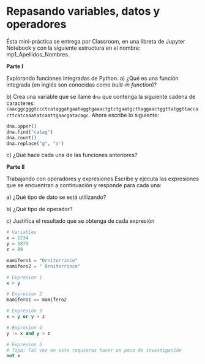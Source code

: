 # Repasando variables, datos y operadores

Ésta mini-práctica se entrega por Classroom, en una libreta de Jupyter Notebook y con la siguiente estructura en el nombre: mp1_Apellidos_Nombres.

**Parte I**

Explorando funciones integradas de Python. 
a) ¿Qué es una función integrada (en inglés son conocidas como *built-in function*)?

b) Crea una variable que se llame `dna` que contenga la siguiente cadena de caracteres: `caacggcgggtccctcataggatgaataggtgaaactgtctgaatgcttaggaactggttatggttaccacttcatcaaatatcaattgaacgatacagc`. Ahora escribe lo siguiente:

```python
dna.upper()
dna.find("catag")
dna.count()
dna.replace("g", "x")
```
c) ¿Qué hace cada una de las funciones anteriores?


**Parte II**

Trabajando con operadores y expresiones 
Escribe y ejecuta las expresiones que se encuentran a continuación y responde para cada una: 

a) ¿Qué tipo de dato se está utilizando?

b) ¿Qué tipo de operador?

c) Justifica el resultado que se obtenga de cada expresión

```python
# Variables
x = 1234
y = 5879
z = 89

mamifero1 = "Ornitorrinco"
mamifero2 = " Ornitorrinco"

# Expresion 1
x > y 

# Expresion 2
mamifero1 == mamifero2

# Expresión 3
x = y or y > z

# Expresion 4
y != x and y > z

# Expresion 5
# Tipo: Tal vez en este requieras hacer un poco de investigación
not x
```